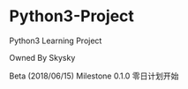 # Python3-Project
Python3 Learning Project

Owned By Skysky 

Beta 
(2018/06/15)
Milestone 0.1.0
零日计划开始
